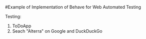 #Example of Implementation of Behave for Web Automated Testing

Testing:
1. ToDoApp
2. Seach "Alterra" on Google and DuckDuckGo